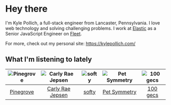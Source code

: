# Hey there


I'm Kyle Pollich, a full-stack engineer from Lancaster, Pennsylvania. I love web technology and solving challenging problems.
I work at [Elastic](https://www.elastic.co/) as a Senior JavaScript Engineer on [Fleet](https://www.elastic.co/guide/en/fleet/current/fleet-overview.html).

For more, check out my personal site: https://kylepollich.com/

## What I'm listening to lately

<!-- begin artists -->
  |![Pinegrove](https://i.scdn.co/image/ab6761610000f17833dca482f170d638dde2cf30)|![Carly Rae Jepsen](https://i.scdn.co/image/ab6761610000f17871fed7c1f401da1662f209cb)|![softy](https://i.scdn.co/image/ab6761610000f1783ed26cd944be61cf5628f157)|![Pet Symmetry](https://i.scdn.co/image/ab6761610000f17866bd85fdacddfbe6a00881db)|![100 gecs](https://i.scdn.co/image/ab6761610000f178d77a9c855001f3a9b5815bc0)|
  |:---:|:---:|:---:|:---:|:---:|
  |[Pinegrove](https://open.spotify.com/artist/2gbT6GPXMis0OAkZbEQCYB)|[Carly Rae Jepsen](https://open.spotify.com/artist/6sFIWsNpZYqfjUpaCgueju)|[softy](https://open.spotify.com/artist/0wcen0V8FgQu6xYupnZMbB)|[Pet Symmetry](https://open.spotify.com/artist/25o7TtaXwjIHjQnqXH670G)|[100 gecs](https://open.spotify.com/artist/6PfSUFtkMVoDkx4MQkzOi3)|
<!-- end artists -->

